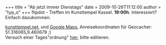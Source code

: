 +++
title = "Ab jetzt immer Dienstags"
date = 2009-10-26T11:12:00
author = "typ_o"
+++
flipdot - Treffen im Kunsttempel Kassel. **19:00h**. Interessiert?
Einfach dazukommen.  
  
[kunsttempel.net](http://www.kunsttempel.net), und [Google
Maps](http://maps.google.com/maps?f=q&source=s_q&hl=de&geocode=&q=Friedrich-Ebert-Str.+177,+kassel&sll=37.0625,-95.677068&sspn=23.761683,55.810547&ie=UTF8&hq=&hnear=Friedrich-Ebert-Stra%C3%9Fe+177,+West+34119+Kassel,+Hessen,+Deutschland&ll=51.316089,9.460862&spn=0.00057,0.002725&t=h&z=19),
Anreisekoordinaten für Geocacher: 51.316065,9.460679 ;)  
Versuch einer Tages"ordnung"
[hier](http://flipdot.org/wiki/index.php?title=Flipdot_Treffen), bitte
editieren.
